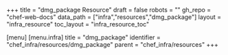 +++
title = "dmg_package Resource"
draft = false
robots = ""
gh_repo = "chef-web-docs"
data_path = ["infra","resources","dmg_package"]
layout = "infra_resource"
toc_layout = "infra_resource_toc"

[menu]
  [menu.infra]
    title = "dmg_package"
    identifier = "chef_infra/resources/dmg_package"
    parent = "chef_infra/resources"
+++

<!-- The contents of this page are automatically generated from the dmg_package.yaml file in the data/infra/resources directory. -->
<!-- To suggest a change, edit the https://github.com/chef/chef/blob/main/lib/chef/resource/dmg_package.rb file and submit a pull request to the https://github.com/chef/chef repository. -->
<!-- markdownlint-disable-file -->
